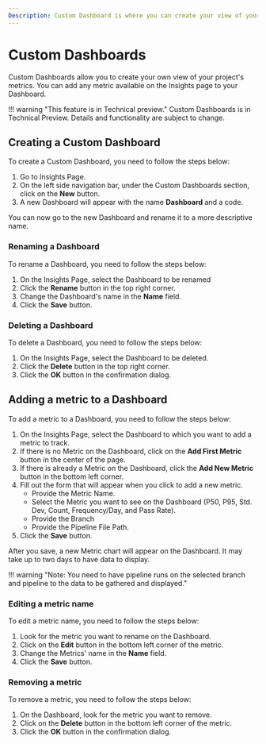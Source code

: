 ```yaml
---
Description: Custom Dashboard is where you can create your view of your project's metrics.
---
```

# Custom Dashboards

Custom Dashboards allow you to create your own view of your project's metrics.
You can add any metric available on the Insights page to your Dashboard.

!!! warning "This feature is in Technical preview."
    Custom Dashboards is in Technical Preview. Details and functionality are subject to change.

## Creating a Custom Dashboard

To create a Custom Dashboard, you need to follow the steps below:

1. Go to Insights Page.
2. On the left side navigation bar, under the Custom Dashboards section, click on the **New** button.
3. A new Dashboard will appear with the name **Dashboard** and a code.

You can now go to the new Dashboard and rename it to a more descriptive name.


### Renaming a Dashboard

To rename a Dashboard, you need to follow the steps below:

1. On the Insights Page, select the Dashboard to be renamed
2. Click the **Rename** button in the top right corner.
3. Change the Dashboard's name in the **Name** field.
4. Click the **Save** button.

### Deleting a Dashboard

To delete a Dashboard, you need to follow the steps below:

1. On the Insights Page, select the Dashboard to be deleted.
2. Click the **Delete** button in the top right corner.
3. Click the **OK** button in the confirmation dialog.

## Adding a metric to a Dashboard

To add a metric to a Dashboard, you need to follow the steps below:

1. On the Insights Page, select the Dashboard to which you want to add a metric to track.
2. If there is no Metric on the Dashboard, click on the **Add First Metric** button in the center of the page.
3. If there is already a Metric on the Dashboard, click the **Add New Metric** button in the bottom left corner.
4. Fill out the form that will appear when you click to add a new metric.
    - Provide the Metric Name.
    - Select the Metric you want to see on the Dashboard (P50, P95, Std. Dev, Count, Frequency/Day, and Pass Rate).
    - Provide the Branch
    - Provide the Pipeline File Path.
5. Click the **Save** button.

After you save, a new Metric chart will appear on the Dashboard.
It may take up to two days to have data to display.

!!! warning "Note: You need to have pipeline runs on the selected branch and pipeline to the data to be gathered and displayed."

### Editing a metric name

To edit a metric name, you need to follow the steps below:

1. Look for the metric you want to rename on the Dashboard.
2. Click on the **Edit** button in the bottom left corner of the metric.
3. Change the Metrics' name in the **Name** field.
4. Click the **Save** button.

### Removing a metric

To remove a metric, you need to follow the steps below:

1. On the Dashboard, look for the metric you want to remove.
2. Click on the **Delete** button in the bottom left corner of the metric.
3. Click the **OK** button in the confirmation dialog.
